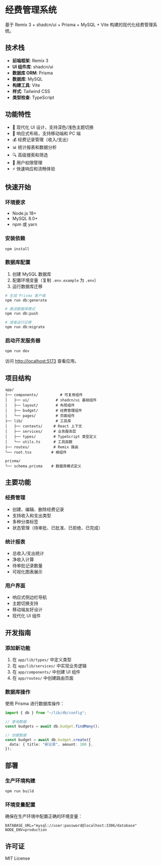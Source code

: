 # 经费管理系统

基于 Remix 3 + shadcn/ui + Prisma + MySQL + Vite 构建的现代化经费管理系统。

## 技术栈

- **前端框架**: Remix 3
- **UI 组件库**: shadcn/ui
- **数据库 ORM**: Prisma
- **数据库**: MySQL
- **构建工具**: Vite
- **样式**: Tailwind CSS
- **类型检查**: TypeScript

## 功能特性

- 🎨 现代化 UI 设计，支持深色/浅色主题切换
- 📱 响应式布局，支持移动端和 PC 端
- 💰 经费记录管理（收入/支出）
- 📊 统计报表和数据分析
- 🔍 高级搜索和筛选
- 👥 用户权限管理
- ⚡ 快速响应和流畅体验

## 快速开始

### 环境要求

- Node.js 18+
- MySQL 8.0+
- npm 或 yarn

### 安装依赖

```bash
npm install
```

### 数据库配置

1. 创建 MySQL 数据库
2. 配置环境变量（复制 `.env.example` 为 `.env`）
3. 运行数据库迁移

```bash
# 生成 Prisma 客户端
npm run db:generate

# 推送数据库模式
npm run db:push

# 或者运行迁移
npm run db:migrate
```

### 启动开发服务器

```bash
npm run dev
```

访问 [http://localhost:5173](http://localhost:5173) 查看应用。

## 项目结构

```
app/
├── components/          # 可复用组件
│   ├── ui/            # shadcn/ui 基础组件
│   ├── layout/        # 布局组件
│   ├── budget/        # 经费管理组件
│   └── pages/         # 页面组件
├── lib/               # 工具库
│   ├── contexts/     # React 上下文
│   ├── services/     # 业务服务层
│   ├── types/        # TypeScript 类型定义
│   └── utils.ts      # 工具函数
├── routes/           # Remix 路由
└── root.tsx         # 根组件

prisma/
└── schema.prisma    # 数据库模式定义
```

## 主要功能

### 经费管理

- 创建、编辑、删除经费记录
- 支持收入和支出类型
- 多种分类标签
- 状态管理（待审批、已批准、已拒绝、已完成）

### 统计报表

- 总收入/支出统计
- 净收入计算
- 待审批记录数量
- 可视化图表展示

### 用户界面

- 响应式侧边栏导航
- 主题切换支持
- 移动端友好设计
- 现代化 UI 组件

## 开发指南

### 添加新功能

1. 在 `app/lib/types/` 中定义类型
2. 在 `app/lib/services/` 中实现业务逻辑
3. 在 `app/components/` 中创建 UI 组件
4. 在 `app/routes/` 中创建路由页面

### 数据库操作

使用 Prisma 进行数据库操作：

```typescript
import { db } from "~/lib/db/config";

// 查询数据
const budgets = await db.budget.findMany();

// 创建数据
const budget = await db.budget.create({
  data: { title: "新记录", amount: 100 },
});
```

## 部署

### 生产环境构建

```bash
npm run build
```

### 环境变量配置

确保在生产环境中配置正确的环境变量：

```env
DATABASE_URL="mysql://user:password@localhost:3306/database"
NODE_ENV=production
```

## 许可证

MIT License
